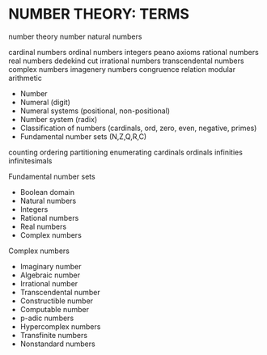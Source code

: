 # NUMBER THEORY: TERMS

number theory
number
natural numbers


cardinal numbers
ordinal numbers
integers
peano axioms
rational numbers
real numbers
dedekind cut
irrational numbers
transcendental numbers
complex numbers
imagenery numbers
congruence relation
modular arithmetic


- Number
- Numeral (digit)
- Numeral systems (positional, non-positional)
- Number system (radix)
- Classification of numbers (cardinals, ord, zero, even, negative, primes)
- Fundamental number sets (N,Z,Q,R,C)

counting
ordering
partitioning
enumerating
cardinals
ordinals
infinities
infinitesimals

Fundamental number sets
- Boolean domain
- Natural numbers
- Integers
- Rational numbers
- Real numbers
- Complex numbers

Complex numbers
- Imaginary number
- Algebraic number
- Irrational number
- Transcendental number
- Constructible number
- Computable number
- p-adic numbers
- Hypercomplex numbers
- Transfinite numbers
- Nonstandard numbers

